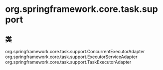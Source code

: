 # org.springframework.core.task.support

## 类

org.springframework.core.task.support.ConcurrentExecutorAdapter
org.springframework.core.task.support.ExecutorServiceAdapter
org.springframework.core.task.support.TaskExecutorAdapter




